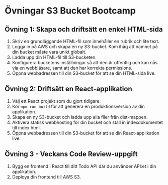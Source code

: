 # Övningar S3 Bucket Bootcamp

## Övning 1: Skapa och driftsätt en enkel HTML-sida
1. Skriv en grundläggande HTML-fil som innehåller en rubrik och lite text.
2. Logga in på AWS och skapa en ny S3-bucket. Kom ihåg att namnet på din bucket måste vara unikt globalt.
3. Ladda upp din HTML-fil till S3-bucketen.
4. Konfigurera bucketens inställningar så att den är offentlig och kan nås via en webbläsare, samt att den har korrekta permissions.
5. Öppna webbadressen till din S3-bucket för att se din HTML-sida live.

## Övning 2: Driftsätt en React-applikation
1. Välj ett React projekt som du gjort tidigare.
2. Kör `npm run build` för att generera en produktionsversion av din applikation.
3. Skapa en ny S3-bucket och ladda upp alla filer från dist-mappen.
4. Aktivera statisk webbhosting för din bucket och ställ in indexdokumentet till index.html.
5. Öppna webbadressen till din S3-bucket för att se din React-applikation live.

## Övning 3 - Veckans Code Review-uppgift
1. Bygg en frontend i React till ditt Todo API där du använder API:et i din applikation.
2. Deploya din frontend till AWS S3.
